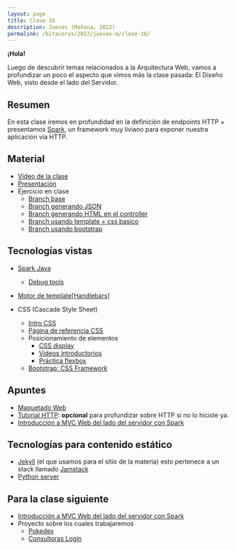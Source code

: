 ```yaml
---
layout: page
title: Clase 16
description: Jueves (Mañana, 2022)
permalink: /bitacoras/2022/jueves-m/clase-16/
---
```


**¡Hola!**

Luego de descubrir temas relacionados a la Arquitectura Web, vamos a profundizar un poco el aspecto que vimos más la clase pasada: El Diseño Web, visto desde el lado del Servidor.

## Resumen

En esta clase iremos en profundidad en la definición de endpoints HTTP + presentamos [Spark](http://sparkjava.com/), un framework muy liviano para exponer nuestra aplicación via HTTP.

## Material

- [Video de la clase](https://www.youtube.com/watch?v=Wt5pAmyHvUo)
- [Presentación](https://docs.google.com/presentation/d/11M2PMeCoLOwde20E0PFVfCz-cWZvPHX25SQAystvbIY/edit?usp=sharing)
- Ejercicio en clase
  - [Branch base](https://github.com/dds-utn/spark-web-proof-of-concept/tree/pokemon)
  - [Branch generando JSON](https://github.com/dds-utn/spark-web-proof-of-concept/tree/pokemon-api)
  - [Branch generando HTML en el controller](https://github.com/dds-utn/spark-web-proof-of-concept/tree/pokemon-step-1)
  - [Branch usando template + css basico](https://github.com/dds-utn/spark-web-proof-of-concept/tree/css-basico)
  - [Branch usando bootstrap](https://github.com/dds-utn/spark-web-proof-of-concept/tree/bootstrap-css)


## Tecnologías vistas

- [Spark Java](http://sparkjava.com/documentation)
  - [Debug tools](https://github.com/perwendel/spark-debug-tools)

- [Motor de template[Handlebars]](https://handlebarsjs.com/guide/)

- CSS (Cascade Style Sheet)
  - [Intro CSS](https://www.w3schools.com/css/css_intro.asp)
  - [Página de referencia CSS](https://css-tricks.com/almanac/)
  - Posicionamiento de elementos
    - [CSS display](https://www.w3schools.com/css/css_display_visibility.asp)
    - [Videos introductorios](https://flexbox.io/)
    - [Práctica flexbox](https://flexboxfroggy.com/#es)
  - [Bootstrap: CSS Framework](https://getbootstrap.com/docs/5.1/getting-started/introduction/)

## Apuntes

- [Maquetado Web](https://docs.google.com/document/d/1UoEb9bzut-nMmB6wxDUVND3V8EymNFgOsw7Hka6EEkc/edit#heading=h.6ew85j4snou0)
- [Tutorial HTTP](https://github.com/flbulgarelli/http-tutorial/tree/master/tutorial/es): **opcional** para profundizar sobre HTTP si no lo hiciste ya.
- [Introducción a MVC Web del lado del servidor con Spark](https://docs.google.com/document/d/1EFxqHstgtZ5jI5_plso6nfhvSXXcaT4iyE1qaZuPtXg/edit?usp=sharing)

## Tecnologías para contenido estático

* [Jekyll](https://jekyllrb.com/) (el que usamos para el sitio de la materia) esto pertenece a un stack llamado [Jamstack](https://jamstack.org/)
* [Python server](https://www.hackerearth.com/practice/notes/simple-http-server-in-python/#:~:text=Python%20comes%20with%20a%20built,system%20into%20a%20web%20server.)

## Para la clase siguiente

- [Introducción a MVC Web del lado del servidor con Spark](https://docs.google.com/document/d/1EFxqHstgtZ5jI5_plso6nfhvSXXcaT4iyE1qaZuPtXg/edit?usp=sharing)
- Proyecto sobre los cuales trabajaremos
  - [Pokedex](https://github.com/dds-utn/spark-web-proof-of-concept/tree/bootstrap-css)
  - [Consultoras Login](https://github.com/dds-utn/spark-web-proof-of-concept/tree/consultoras-login)
